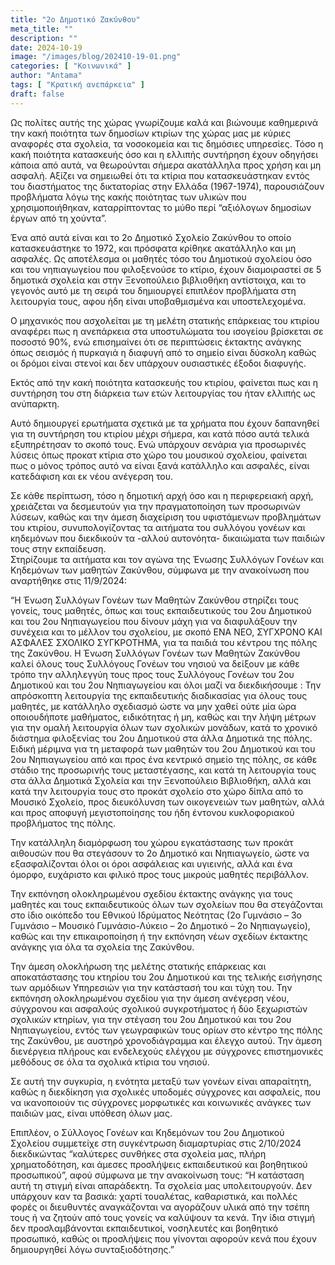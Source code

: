 ```yaml
---
title: "2ο Δημοτικό Ζακύνθου"
meta_title: ""
description: ""
date: 2024-10-19
image: "/images/blog/202410-19-01.png"
categories: [ "Κοινωνικά" ]
author: "Antama"
tags: [ "Κρατική ανεπάρκεια" ]
draft: false
---
```


Ως πολίτες αυτής της χώρας γνωρίζουμε καλά και βιώνουμε καθημερινά την κακή ποιότητα των δημοσίων κτιρίων της χώρας μας
με κύριες αναφορές στα σχολεία, τα νοσοκομεία και τις δημόσιες υπηρεσίες. Τόσο η κακή ποιότητα κατασκευής όσο και η
ελλιπής συντήρηση έχουν οδηγήσει κάποια από αυτά, να θεωρούνται σήμερα ακατάλληλα προς χρήση και μη ασφαλή.
Αξίζει να σημειωθεί ότι τα κτίρια που κατασκευάστηκαν εντός του διαστήματος της δικτατορίας στην Ελλάδα (1967-1974),
παρουσιάζουν προβλήματα λόγω της κακής ποιότητας των υλικών που χρησιμοποιήθηκαν, καταρρίπτοντας το μύθο περί “αξιόλογων
δημοσίων έργων από τη χούντα”.   

Ένα από αυτά είναι και το 2ο Δημοτικό Σχολείο Ζακύνθου το οποίο κατασκευάστηκε το 1972, και πρόσφατα κρίθηκε ακατάλληλο
και μη ασφαλές. Ως αποτέλεσμα οι μαθητές τόσο του Δημοτικού σχολείου όσο και του νηπιαγωγείου που φιλοξενούσε το κτίριο,
έχουν διαμοιραστεί σε 5 δημοτικά σχολεία και στην Ξενοπούλειο βιβλιοθήκη αντίστοιχα, και το γεγονός αυτό με τη σειρά του
δημιουργεί επιπλέον προβλήματα στη λειτουργία τους, αφου ήδη είναι υποβαθμισμένα και υποστελεχομένα.  

Ο μηχανικός που ασχολείται με τη μελέτη στατικής επάρκειας του κτιρίου αναφέρει πως η ανεπάρκεια στα υποστυλώματα του
ισογείου βρίσκεται σε ποσοστό 90%, ενώ επισημαίνει ότι σε περιπτώσεις έκτακτης ανάγκης όπως σεισμός ή πυρκαγιά η διαφυγή
από το σημείο είναι δύσκολη καθώς οι δρόμοι είναι στενοί και δεν υπάρχουν ουσιαστικές έξοδοι διαφυγής.

Εκτός από την κακή ποιότητα κατασκευής του κτιρίου, φαίνεται πως και η συντήρηση του στη διάρκεια των ετών λειτουργίας
του ήταν ελλιπής ως ανύπαρκτη.

Αυτό δημιουργεί ερωτήματα σχετικά με τα χρήματα που έχουν δαπανηθεί για τη συντήρηση του κτιρίου μέχρι σήμερα, και κατά
πόσο αυτά τελικά εξυπηρέτησαν το σκοπό τους. Ενώ υπάρχουν σενάρια για προσωρινές λύσεις όπως προκατ κτίρια στο χώρο του
μουσικού σχολείου, φαίνεται πως ο μόνος τρόπος αυτό να είναι ξανά κατάλληλο και ασφαλές, είναι κατεδάφιση και εκ νέου
ανέγερση του.

Σε κάθε περίπτωση, τόσο η δημοτική αρχή όσο και η περιφερειακή αρχή, χρειάζεται να δεσμευτούν για την πραγματοποίηση των
προσωρινών λύσεων, καθώς και την άμεση διαχείριση του υφιστάμενων προβλημάτων του κτιρίου, συνυπολογίζοντας τα αιτήματα
του συλλόγου γονέων και κηδεμόνων που διεκδικούν τα -αλλού αυτονόητα- δικαιώματα των παιδιών τους στην εκπαίδευση.  
Στηρίζουμε τα αιτήματα και τον αγώνα της Ένωσης Συλλόγων Γονέων και Κηδεμόνων των μαθητών Ζακύνθου, σύμφωνα με την
ανακοίνωση που αναρτήθηκε στις 11/9/2024:

“Η Ένωση Συλλόγων Γονέων των Μαθητών Ζακύνθου στηρίζει τους γονείς, τους μαθητές, όπως και τους εκπαιδευτικούς του 2ου
Δημοτικού και του 2ου Νηπιαγωγείου που δίνουν μάχη για να διαφυλάξουν την συνέχεια και το μέλλον του σχολείου, με σκοπό
ΕΝΑ ΝΕΟ, ΣΥΓΧΡΟΝΟ ΚΑΙ ΑΣΦΑΛΕΣ ΣΧΟΛΙΚΟ ΣΥΓΚΡΟΤΗΜΑ, για τα παιδιά του κέντρου της πόλης της Ζακύνθου.
Η Ένωση Συλλόγων Γονέων των Μαθητών Ζακύνθου καλεί όλους τους Συλλόγους Γονέων του νησιού να δείξουν με κάθε τρόπο την
αλληλεγγύη τους προς τους Συλλόγους Γονέων του 2ου Δημοτικού και του 2ου Νηπιαγωγείου και όλοι μαζί να διεκδικήσουμε :
Την απρόσκοπτη λειτουργία της εκπαιδευτικής διαδικασίας για όλους τους μαθητές, με κατάλληλο σχεδιασμό ώστε να μην χαθεί
ούτε μία ώρα οποιουδήποτε μαθήματος, ειδικότητας ή μη, καθώς και την λήψη μέτρων για την ομαλή λειτουργία όλων των
σχολικών μονάδων, κατά το χρονικό διάστημα φιλοξενίας του 2ου Δημοτικού στα άλλα Δημοτικά της πόλης.
Ειδική μέριμνα για τη μεταφορά των μαθητών του 2ου Δημοτικού και του 2ου Νηπιαγωγείου από και προς ένα κεντρικό σημείο
της πόλης, σε κάθε στάδιο της προσωρινής τους μεταστέγασης, και κατά τη λειτουργία τους στα άλλα Δημοτικά Σχολεία και
την Ξενοπούλειο Βιβλιοθήκη, αλλά και κατά την λειτουργία τους στο προκάτ σχολείο στο χώρο δίπλα από το Μουσικό Σχολείο,
προς διευκόλυνση των οικογενειών των μαθητών, αλλά και προς αποφυγή μεγιστοποίησης του ήδη έντονου κυκλοφοριακού
προβλήματος της πόλης.

Την κατάλληλη διαμόρφωση του χώρου εγκατάστασης των προκάτ αιθουσών που θα στεγάσουν το 2ο Δημοτικό και Νηπιαγωγείο,
ώστε να εξασφαλίζονται όλοι οι όροι ασφάλειας και υγιεινής, αλλά και ένα όμορφο, ευχάριστο και φιλικό προς τους μικρούς
μαθητές περιβάλλον.

Την εκπόνηση ολοκληρωμένου σχεδίου έκτακτης ανάγκης για τους μαθητές και τους εκπαιδευτικούς όλων των σχολείων που θα
στεγάζονται στο ίδιο οικόπεδο του Εθνικού Ιδρύματος Νεότητας (2ο Γυμνάσιο – 3ο Γυμνάσιο – Μουσικό Γυμνάσιο-Λύκειο – 2ο
Δημοτικό – 2ο Νηπιαγωγείο), καθώς και την επικαιροποίηση ή την εκπόνηση νέων σχεδίων έκτακτης ανάγκης για όλα τα σχολεία
της Ζακύνθου.

Την άμεση ολοκλήρωση της μελέτης στατικής επάρκειας και αποκατάστασης του κτηρίου του 2ου Δημοτικού και της τελικής
εισήγησης των αρμόδιων Υπηρεσιών για την κατάστασή του και τύχη του.
Την εκπόνηση ολοκληρωμένου σχεδίου για την άμεση ανέγερση νέου, σύγχρονου και ασφαλούς σχολικού συγκροτήματος ή δύο
ξεχωριστών σχολικών κτηρίων, για την στέγαση του 2ου Δημοτικού και του 2ου Νηπιαγωγείου, εντός των γεωγραφικών τους
ορίων στο κέντρο της πόλης της Ζακύνθου, με αυστηρό χρονοδιάγραμμα και έλεγχο αυτού.
Την άμεση διενέργεια πλήρους και ενδελεχούς ελέγχου με σύγχρονες επιστημονικές μεθόδους σε όλα τα σχολικά κτίρια του
νησιού.

Σε αυτή την συγκυρία, η ενότητα μεταξύ των γονέων είναι απαραίτητη, καθώς η διεκδίκηση για σχολικές υποδομές σύγχρονες
και ασφαλείς, που να ικανοποιούν τις σύγχρονες μορφωτικές και κοινωνικές ανάγκες των παιδιών μας, είναι υπόθεση όλων
μας.

Επιπλέον, ο Σύλλογος Γονέων και Κηδεμόνων του 2ου Δημοτικού Σχολείου συμμετείχε στη συγκέντρωση διαμαρτυρίας στις
2/10/2024 διεκδικώντας “καλύτερες συνθήκες στα σχολεία μας, πλήρη χρηματοδότηση, και άμεσες προσλήψεις εκπαιδευτικού και
βοηθητικού προσωπικού”, αφού σύμφωνα με την ανακοίνωση τους:
“Η κατάσταση αυτή τη στιγμή είναι απαράδεκτη. Τα σχολεία μας υπολειτουργούν. Δεν υπάρχουν καν τα βασικά: χαρτί
τουαλέτας, καθαριστικά, και πολλές φορές οι διευθυντές αναγκάζονται να αγοράζουν υλικά από την τσέπη τους ή να ζητούν
από τους γονείς να καλύψουν τα κενά.
Την ίδια στιγμή δεν προσλαμβάνονται εκπαιδευτικοί, νοσηλευτές και βοηθητικό προσωπικό, καθώς οι προσλήψεις που γίνονται
αφορούν κενά που έχουν δημιουργηθεί λόγω συνταξιοδότησης.”
